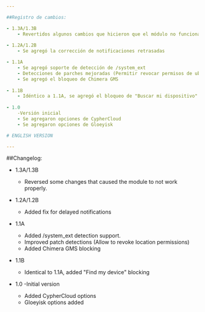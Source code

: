 ```yaml
---

##Registro de cambios:

- 1.3A/1.3B
	- Revertidos algunos cambios que hicieron que el módulo no funcionara correctamente.
	
- 1.2A/1.2B
    - Se agregó la corrección de notificaciones retrasadas

- 1.1A
    - Se agregó soporte de detección de /system_ext
    - Detecciones de parches mejoradas (Permitir revocar permisos de ubicación)
    - Se agregó el bloqueo de Chimera GMS
  
- 1.1B
    - Idéntico a 1.1A, se agregó el bloqueo de "Buscar mi dispositivo"
  
- 1.0
    -Versión inicial
    - Se agregaron opciones de CypherCloud
    - Se agregaron opciones de Gloeyisk

# ENGLISH VERSION 

---
```


##Changelog:

- 1.3A/1.3B
    - Reversed some changes that caused the module to not work properly.
	
- 1.2A/1.2B
    - Added fix for delayed notifications

- 1.1A
    - Added /system_ext detection support.
    - Improved patch detections (Allow to revoke location permissions)
    - Added Chimera GMS blocking
  
- 1.1B
    - Identical to 1.1A, added "Find my device" blocking
  
- 1.0
    -Initial version
    - Added CypherCloud options
    - Gloeyisk options added
